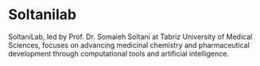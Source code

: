 # Soltanilab
SoltaniLab, led by Prof. Dr. Somaieh Soltani at Tabriz University of Medical Sciences, focuses on advancing medicinal chemistry and pharmaceutical development through computational tools and artificial intelligence. 
